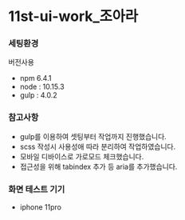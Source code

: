 # 11st-ui-work_조아라

### 세팅환경 

버전사용  
- npm 6.4.1  
- node : 10.15.3  
- gulp : 4.0.2

### 참고사항
- gulp를 이용하여 셋팅부터 작업까지 진행했습니다.
- scss 작성시 사용성애 따라 분리하여 작업하였습니다.
- 모바일 디바이스로 가로모드 체크했습니다.
- 접근성을 위해 tabindex 추가 등 aria를 추가했습니다.

### 화면 테스트 기기
- iphone 11pro
